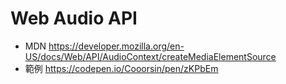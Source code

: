 # Web Audio API
- MDN
https://developer.mozilla.org/en-US/docs/Web/API/AudioContext/createMediaElementSource
- 範例
https://codepen.io/Cooorsin/pen/zKPbEm